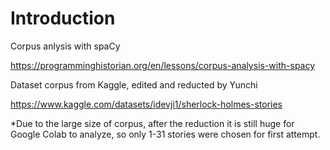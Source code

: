 # Introduction
Corpus anlysis with spaCy

https://programminghistorian.org/en/lessons/corpus-analysis-with-spacy

Dataset corpus from Kaggle, edited and reducted by Yunchi

https://www.kaggle.com/datasets/idevji1/sherlock-holmes-stories

*Due to the large size of corpus, after the reduction it is still huge for Google Colab to analyze, so only 1-31 stories were chosen for first attempt.
